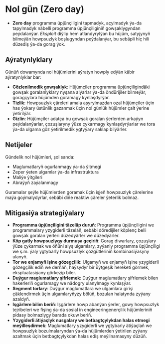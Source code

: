 # Nol gün (Zero day)

- **Zero day** programma üpjünçiligini tapmadyk, açylmadyk ýa-da tapylmadyk näbelli programma üpjünçiliginiň gowşaklygyndan peýdalanýar. _Eksploit_ diýlip hem atlandyrylýan bu hüjüm, satyjynyň bilmeýän howpsuzlyk boşlugyndan peýdalanýar, bu sebäpli hiç hili düzediş ýa-da gorag ýok.

## Aýratynlyklary

Günüň dowamynda nol hüjümlerini aýratyn howply edýän käbir aýratynlyklar bar:

- **Gözlenilmedik gowşaklyk**: Hüjümçiler programma üpjünçiligindäki gowşak goralanlyklary nyşana alýarlar ýa-da öndürijiler bilmeýär, goragçylara hüjümden goramagy kynlaşdyrýar.
- **Tizlik**: Howpsuzlyk çäreleri amala aşyrylmazdan ozal hüjümçiler üçin has ýokary üstünlik gazanmak üçin nol günlük hüjümler çalt ýerine ýetirilýär.
- **Gizlin**: Hüjümçiler adatça bu gowşak goralan ýerlerden arkaýyn peýdalanýarlar, çozuşlaryny ýüze çykarmagy kynlaşdyrýarlar we tora ýa-da ulgama göz ýetirilmedik ygtyýary saklap bilýärler.

## Netijeler

Gündelik nol hüjümleri, şol sanda:

- Maglumatlaryň ogurlanmagy ýa-da ýitmegi
- Zeper ýeten ulgamlar ýa-da infrastruktura
- Maliýe ýitgileri
- Abraýyň zaýalanmagy

Guramalar şeýle hüjümlerden goramak üçin işjeň howpsuzlyk çärelerine maýa goýmalydyrlar, sebäbi diňe reaktiw çäreler ýeterlik bolmaz.

## Mitigasiýa strategiýalary

- **Programma üpjünçiligini täzeläp duruň**: Programma üpjünçiligini we programmalary yzygiderli täzeläň, sebäbi döredijiler köplenç belli gowşak goralan ýerleri düzedýärler we düzedýärler.
- **Köp gatly howpsuzlygy durmuşa geçiriň**: Gorag diwarlary, çozuşlary ýüze çykarmak we öňüni alyş ulgamlary, zyýanly programma üpjünçiligi we ş.m. ýaly ygtybarly howpsuzlyk çözgütleriniň kombinasiýasyny ulanyň.
- **Tor we enjamyň işine gözegçilik**: Ulgamyň we enjamyň işine yzygiderli gözegçilik ediň we derňäň, haýsydyr bir üýtgeşik hereketi görmek, ekspluatasiýany görkezip biler.
- **Duýgur maglumatlary şifrlemek**: Duýgur maglumatlary şifrlemek bilen hakerleriň ogurlamagy we nädogry ulanylmagy kynlaşýar.
- **Segment torlary**: Duýgur maglumatlara we ulgamlara girişi çäklendirmek üçin ulgamlaryňyzy bölüň, bozulan halatynda zyýany azaldyň.
- **Işgärlere bilim beriň**: Işgärlere howp abanýan ýerler, gowy howpsuzlyk tejribeleri we fişing ýa-da sosial in engineeringenerçilik hüjümleriniň pidasy bolmazlygy barada okuw beriň.
- **Yzygiderli ätiýaçlyk nusgalary we betbagtçylykdan halas etmegi meýilleşdirmek**: Maglumatlary yzygiderli we ygtybarly ätiýaçlaň we howpsuzlyk bozulmalaryndan ýa-da hüjümlerden ýetirilen zyýany azaltmak üçin betbagtçylykdan halas ediş meýilnamasyny düzüň.